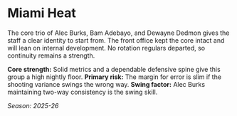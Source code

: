 # Miami Heat

The core trio of Alec Burks, Bam Adebayo, and Dewayne Dedmon gives the staff a clear identity to start from.
The front office kept the core intact and will lean on internal development.
No rotation regulars departed, so continuity remains a strength.

**Core strength:** Solid metrics and a dependable defensive spine give this group a high nightly floor.
**Primary risk:** The margin for error is slim if the shooting variance swings the wrong way.
**Swing factor:** Alec Burks maintaining two-way consistency is the swing skill.

_Season: 2025-26_
